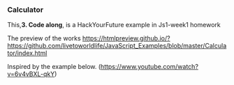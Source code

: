 ### Calculator
This,**3. Code along**, is a HackYourFuture example in Js1-week1 homework 

The preview of the works
https://htmlpreview.github.io/?https://github.com/livetoworldlife/JavaScript_Examples/blob/master/Calculator/index.html

Inspired by the example below.
(https://www.youtube.com/watch?v=6v4vBXL-qkY)
